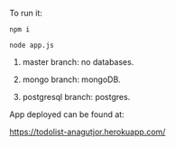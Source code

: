 To run it: 

```
npm i

node app.js
```

1. master branch: no databases.

2. mongo branch: mongoDB.

3. postgresql branch: postgres.

App deployed can be found at: 

https://todolist-anagutjor.herokuapp.com/


